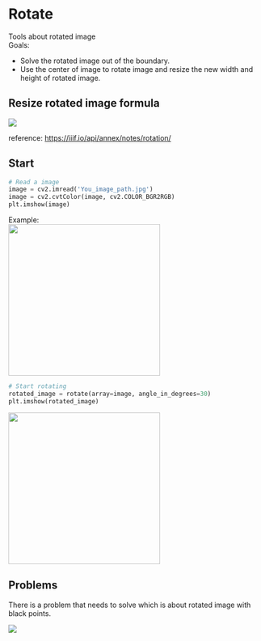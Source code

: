 # Rotate
Tools about rotated image </br>
Goals:
- Solve the rotated image out of the boundary.
- Use the center of image to rotate image and resize the new width and height of rotated image.

## Resize rotated image formula
![](https://i.imgur.com/gqdYuNh.png)

reference:
https://iiif.io/api/annex/notes/rotation/

## Start
```python
# Read a image
image = cv2.imread('You_image_path.jpg')
image = cv2.cvtColor(image, cv2.COLOR_BGR2RGB)
plt.imshow(image)
```
Example:</br>
<img src="https://i.imgur.com/YfDENqB.png" width="300" height="300">

```python
# Start rotating
rotated_image = rotate(array=image, angle_in_degrees=30)
plt.imshow(rotated_image)
```
<img src=https://i.imgur.com/618rY0C.png width="300" height="300">

## Problems
There is a problem that needs to solve which is about rotated image with black points.

![](https://i.imgur.com/LpQZjk8.png)


